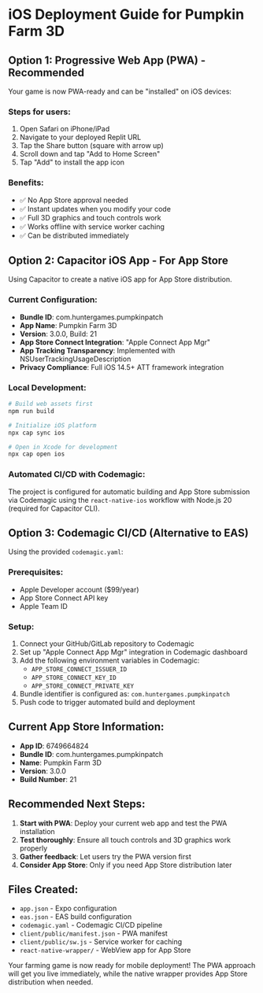 # iOS Deployment Guide for Pumpkin Farm 3D

## Option 1: Progressive Web App (PWA) - Recommended 

Your game is now PWA-ready and can be "installed" on iOS devices:

### Steps for users:
1. Open Safari on iPhone/iPad
2. Navigate to your deployed Replit URL
3. Tap the Share button (square with arrow up)
4. Scroll down and tap "Add to Home Screen"
5. Tap "Add" to install the app icon

### Benefits:
- ✅ No App Store approval needed
- ✅ Instant updates when you modify your code
- ✅ Full 3D graphics and touch controls work
- ✅ Works offline with service worker caching
- ✅ Can be distributed immediately

## Option 2: Capacitor iOS App - For App Store

Using Capacitor to create a native iOS app for App Store distribution.

### Current Configuration:
- **Bundle ID**: com.huntergames.pumpkinpatch  
- **App Name**: Pumpkin Farm 3D
- **Version**: 3.0.0, Build: 21
- **App Store Connect Integration**: "Apple Connect App Mgr"
- **App Tracking Transparency**: Implemented with NSUserTrackingUsageDescription
- **Privacy Compliance**: Full iOS 14.5+ ATT framework integration

### Local Development:
```bash
# Build web assets first
npm run build

# Initialize iOS platform
npx cap sync ios

# Open in Xcode for development
npx cap open ios
```

### Automated CI/CD with Codemagic:
The project is configured for automatic building and App Store submission via Codemagic using the `react-native-ios` workflow with Node.js 20 (required for Capacitor CLI).

## Option 3: Codemagic CI/CD (Alternative to EAS)

Using the provided `codemagic.yaml`:

### Prerequisites:
- Apple Developer account ($99/year)
- App Store Connect API key
- Apple Team ID

### Setup:
1. Connect your GitHub/GitLab repository to Codemagic
2. Set up "Apple Connect App Mgr" integration in Codemagic dashboard
3. Add the following environment variables in Codemagic:
   - `APP_STORE_CONNECT_ISSUER_ID`
   - `APP_STORE_CONNECT_KEY_ID`
   - `APP_STORE_CONNECT_PRIVATE_KEY`
4. Bundle identifier is configured as: `com.huntergames.pumpkinpatch`
5. Push code to trigger automated build and deployment

## Current App Store Information:
- **App ID**: 6749664824
- **Bundle ID**: com.huntergames.pumpkinpatch
- **Name**: Pumpkin Farm 3D
- **Version**: 3.0.0
- **Build Number**: 21

## Recommended Next Steps:

1. **Start with PWA**: Deploy your current web app and test the PWA installation
2. **Test thoroughly**: Ensure all touch controls and 3D graphics work properly
3. **Gather feedback**: Let users try the PWA version first
4. **Consider App Store**: Only if you need App Store distribution later

## Files Created:
- `app.json` - Expo configuration
- `eas.json` - EAS build configuration  
- `codemagic.yaml` - Codemagic CI/CD pipeline
- `client/public/manifest.json` - PWA manifest
- `client/public/sw.js` - Service worker for caching
- `react-native-wrapper/` - WebView app for App Store

Your farming game is now ready for mobile deployment! The PWA approach will get you live immediately, while the native wrapper provides App Store distribution when needed.